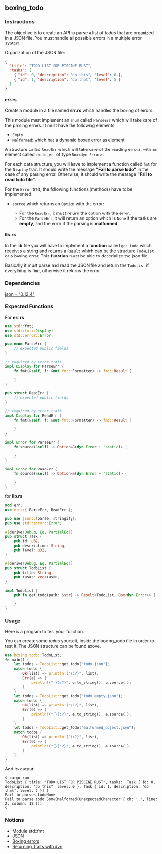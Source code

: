 ## boxing_todo

### Instructions

The objective is to create an API to parse a list of _todos_ that are organized in a JSON file. You must handle all possible errors in a multiple error system.

Organization of the JSON file:

```json
{
  "title": "TODO LIST FOR PISCINE RUST",
  "tasks": [
    { "id": 0, "description": "do this", "level": 0 },
    { "id": 1, "description": "do that", "level": 5 }
  ]
}
```

#### err.rs

Create a module in a file named **err.rs** which handles the boxing of errors.

This module must implement an `enum` called `ParseErr` which will take care of the parsing errors. It must have the following elements:

- `Empty`
- `Malformed`: which has a dynamic boxed error as element

A structure called `ReadErr` which will take care of the reading errors, with an element called `child_err` of type `Box<dyn Error>`.

For each data structure, you will have to implement a function called `fmt` for the `Display` trait. It should write the message **"Fail to parse todo"** in the case of any parsing error. Otherwise, it should write the message **"Fail to read todo file"**.

For the `Error` trait, the following functions (methods) have to be implemented:

- `source` which returns an `Option` with the error:

  - For the `ReadErr`, it must return the option with the error.
  - For the `ParseErr`, it will return an option which is `None` if the tasks are **empty**, and the error if the parsing is **malformed**.

#### lib.rs

In the **lib** file you will have to implement a **function** called `get_todo` which receives a string and returns a `Result` which can be the structure `TodoList` or a boxing error. This **function** must be able to deserialize the json file.

Basically it must parse and read the JSON file and return the `TodoList` if everything is fine, otherwise it returns the error.

### Dependencies

[json = "0.12.4"](https://docs.rs/json/0.12.4/json/)

### Expected Functions

For **err.rs**

```rust
use std::fmt;
use std::fmt::Display;
use std::error::Error;

pub enum ParseErr {
    // expected public fields
}

// required by error trait
impl Display for ParseErr {
    fn fmt(&self, f: &mut fmt::Formatter) -> fmt::Result {

    }
}

pub struct ReadErr {
    // expected public fields
}

// required by error trait
impl Display for ReadErr {
    fn fmt(&self, f: &mut fmt::Formatter) -> fmt::Result {

    }
}

impl Error for ParseErr {
    fn source(&self) -> Option<&(dyn Error + 'static)> {

    }
}

impl Error for ReadErr {
    fn source(&self) -> Option<&(dyn Error + 'static)> {

    }
}
```

for **lib.rs**

```rust
mod err;
use err::{ ParseErr, ReadErr };

pub use json::{parse, stringify};
pub use std::error::Error;

#[derive(Debug, Eq, PartialEq)]
pub struct Task {
    pub id: u32,
    pub description: String,
    pub level: u32,
}

#[derive(Debug, Eq, PartialEq)]
pub struct TodoList {
    pub title: String,
    pub tasks: Vec<Task>,
}

impl TodoList {
    pub fn get_todo(path: &str) -> Result<TodoList, Box<dyn Error>> {

    }
}
```

### Usage

Here is a program to test your function.

You can create some _todos_ yourself, inside the boxing_todo file in order to test it. The JSON structure can be found above.

```rust
use boxing_todo::TodoList;
fn main() {
    let todos = TodoList::get_todo("todo.json");
    match todos {
        Ok(list) => println!("{:?}", list),
        Err(e) => {
            println!("{}{:?}", e.to_string(), e.source());
        }
    }
    let todos = TodoList::get_todo("todo_empty.json");
    match todos {
        Ok(list) => println!("{:?}", list),
        Err(e) => {
            println!("{}{:?}", e.to_string(), e.source());
        }
    }
    let todos = TodoList::get_todo("malformed_object.json");
    match todos {
        Ok(list) => println!("{:?}", list),
        Err(e) => {
            println!("{}{:?}", e.to_string(), e.source());
        }
    }
}
```

And its output:

```console
$ cargo run
TodoList { title: "TODO LIST FOR PISCINE RUST", tasks: [Task { id: 0, description: "do this", level: 0 }, Task { id: 1, description: "do that", level: 5 }] }
Fail to parses todoNone
Fail to parse todo Some(Malformed(UnexpectedCharacter { ch: ',', line: 2, column: 18 }))
$
```

### Notions

- [Module std::fmt](https://doc.rust-lang.org/std/fmt/)
- [JSON](https://docs.rs/json/0.12.4/json/)
- [Boxing errors](https://doc.rust-lang.org/stable/rust-by-example/error/multiple_error_types/boxing_errors.html)
- [Returning Traits with dyn](https://doc.rust-lang.org/stable/rust-by-example/trait/dyn.html)
